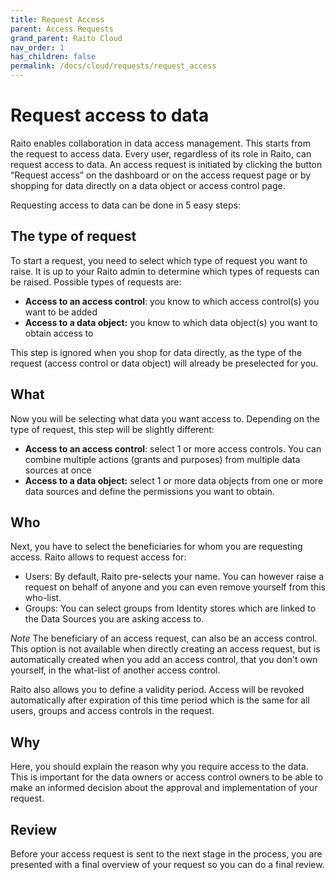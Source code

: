 ```yaml
---
title: Request Access
parent: Access Requests
grand_parent: Raito Cloud
nav_order: 1
has_children: false
permalink: /docs/cloud/requests/request_access
---
```


# Request access to data

Raito enables collaboration in data access management. This starts from the request to access data. Every user, regardless of its role in Raito, can request access to data. An access request is initiated by clicking the button “Request access” on the dashboard or on the access request page or by shopping for data directly on a data object or access control page.

Requesting access to data can be done in 5 easy steps:

## The type of request

To start a request, you need to select which type of request you want to raise. It is up to your Raito admin to determine which types of requests can be raised. Possible types of requests are:

- **Access to an access control**: you know to which access control(s) you want to be added
- **Access to a data object:** you know to which data object(s) you want to obtain access to

This step is ignored when you shop for data directly, as the type of the request (access control or data object) will already be preselected for you.

## What

Now you will be selecting what data you want access to. Depending on the type of request, this step will be slightly different:

- **Access to an access control**: select 1 or more access controls. You can combine multiple actions (grants and purposes) from multiple data sources at once
- **Access to a data object:** select 1 or more data objects from one or more data sources and define the permissions you want to obtain.

## Who

Next, you have to select the beneficiaries for whom you are requesting access. Raito allows to request access for:

- Users:  By default, Raito pre-selects your name. You can however raise a request on behalf of anyone and you can even remove yourself from this who-list.
- Groups: You can select groups from Identity stores which are linked to the Data Sources you are asking access to.

*Note* The beneficiary of an access request, can also be an access control. This option is not available when directly creating an access request, but is automatically created when you add an access control, that you don't own yourself, in the what-list of another access control.

Raito also allows you to define a validity period. Access will be revoked automatically after expiration of this time period which is the same for all users, groups and access controls in the request.

## Why

Here, you should explain the reason why you require access to the data. This is important for the data owners or access control owners to be able to make an informed decision about the approval and implementation of your request.

## Review

Before your access request is sent to the next stage in the process, you are presented with a final overview of your request so you can do a final review.
